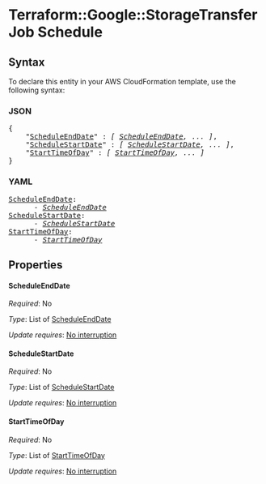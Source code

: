 # Terraform::Google::StorageTransferJob Schedule

## Syntax

To declare this entity in your AWS CloudFormation template, use the following syntax:

### JSON

<pre>
{
    "<a href="#scheduleenddate" title="ScheduleEndDate">ScheduleEndDate</a>" : <i>[ <a href="schedule-scheduleenddate.md">ScheduleEndDate</a>, ... ]</i>,
    "<a href="#schedulestartdate" title="ScheduleStartDate">ScheduleStartDate</a>" : <i>[ <a href="schedule-schedulestartdate.md">ScheduleStartDate</a>, ... ]</i>,
    "<a href="#starttimeofday" title="StartTimeOfDay">StartTimeOfDay</a>" : <i>[ <a href="schedule-starttimeofday.md">StartTimeOfDay</a>, ... ]</i>
}
</pre>

### YAML

<pre>
<a href="#scheduleenddate" title="ScheduleEndDate">ScheduleEndDate</a>: <i>
      - <a href="schedule-scheduleenddate.md">ScheduleEndDate</a></i>
<a href="#schedulestartdate" title="ScheduleStartDate">ScheduleStartDate</a>: <i>
      - <a href="schedule-schedulestartdate.md">ScheduleStartDate</a></i>
<a href="#starttimeofday" title="StartTimeOfDay">StartTimeOfDay</a>: <i>
      - <a href="schedule-starttimeofday.md">StartTimeOfDay</a></i>
</pre>

## Properties

#### ScheduleEndDate

_Required_: No

_Type_: List of <a href="schedule-scheduleenddate.md">ScheduleEndDate</a>

_Update requires_: [No interruption](https://docs.aws.amazon.com/AWSCloudFormation/latest/UserGuide/using-cfn-updating-stacks-update-behaviors.html#update-no-interrupt)

#### ScheduleStartDate

_Required_: No

_Type_: List of <a href="schedule-schedulestartdate.md">ScheduleStartDate</a>

_Update requires_: [No interruption](https://docs.aws.amazon.com/AWSCloudFormation/latest/UserGuide/using-cfn-updating-stacks-update-behaviors.html#update-no-interrupt)

#### StartTimeOfDay

_Required_: No

_Type_: List of <a href="schedule-starttimeofday.md">StartTimeOfDay</a>

_Update requires_: [No interruption](https://docs.aws.amazon.com/AWSCloudFormation/latest/UserGuide/using-cfn-updating-stacks-update-behaviors.html#update-no-interrupt)

